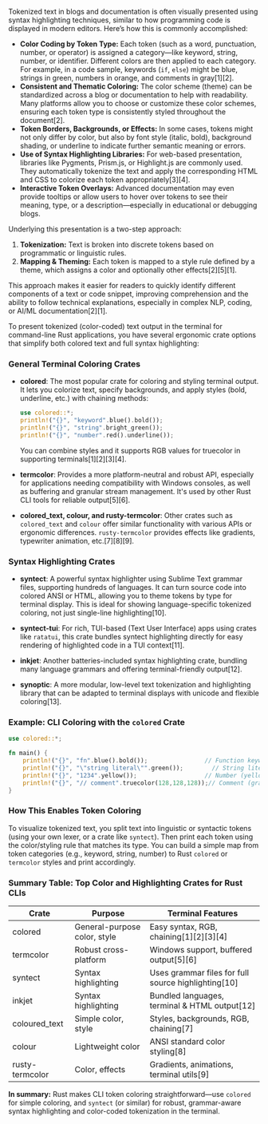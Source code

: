 Tokenized text in blogs and documentation is often visually presented using syntax highlighting techniques, similar to how programming code is displayed in modern editors. Here’s how this is commonly accomplished:

- **Color Coding by Token Type:** Each token (such as a word, punctuation, number, or operator) is assigned a category—like keyword, string, number, or identifier. Different colors are then applied to each category. For example, in a code sample, keywords (`if`, `else`) might be blue, strings in green, numbers in orange, and comments in gray[1][2].
- **Consistent and Thematic Coloring:** The color scheme (theme) can be standardized across a blog or documentation to help with readability. Many platforms allow you to choose or customize these color schemes, ensuring each token type is consistently styled throughout the document[2].
- **Token Borders, Backgrounds, or Effects:** In some cases, tokens might not only differ by color, but also by font style (italic, bold), background shading, or underline to indicate further semantic meaning or errors.
- **Use of Syntax Highlighting Libraries:** For web-based presentation, libraries like Pygments, Prism.js, or Highlight.js are commonly used. They automatically tokenize the text and apply the corresponding HTML and CSS to colorize each token appropriately[3][4].
- **Interactive Token Overlays:** Advanced documentation may even provide tooltips or allow users to hover over tokens to see their meaning, type, or a description—especially in educational or debugging blogs.

Underlying this presentation is a two-step approach:

1. **Tokenization:** Text is broken into discrete tokens based on programmatic or linguistic rules.
2. **Mapping & Theming:** Each token is mapped to a style rule defined by a theme, which assigns a color and optionally other effects[2][5][1].

This approach makes it easier for readers to quickly identify different components of a text or code snippet, improving comprehension and the ability to follow technical explanations, especially in complex NLP, coding, or AI/ML documentation[2][1].

To present tokenized (color-coded) text output in the terminal for command-line Rust applications, you have several ergonomic crate options that simplify both colored text and full syntax highlighting:

### General Terminal Coloring Crates

- **colored**: The most popular crate for coloring and styling terminal output. It lets you colorize text, specify backgrounds, and apply styles (bold, underline, etc.) with chaining methods:

  ```rust
  use colored::*;
  println!("{}", "keyword".blue().bold());
  println!("{}", "string".bright_green());
  println!("{}", "number".red().underline());
  ```

  You can combine styles and it supports RGB values for truecolor in supporting terminals[1][2][3][4].

- **termcolor**: Provides a more platform-neutral and robust API, especially for applications needing compatibility with Windows consoles, as well as buffering and granular stream management. It's used by other Rust CLI tools for reliable output[5][6].

- **colored_text, colour, and rusty-termcolor**: Other crates such as `colored_text` and `colour` offer similar functionality with various APIs or ergonomic differences. `rusty-termcolor` provides effects like gradients, typewriter animation, etc.[7][8][9].

### Syntax Highlighting Crates

- **syntect**: A powerful syntax highlighter using Sublime Text grammar files, supporting hundreds of languages. It can turn source code into colored ANSI or HTML, allowing you to theme tokens by type for terminal display. This is ideal for showing language-specific tokenized coloring, not just single-line highlighting[10].

- **syntect-tui**: For rich, TUI-based (Text User Interface) apps using crates like `ratatui`, this crate bundles syntect highlighting directly for easy rendering of highlighted code in a TUI context[11].

- **inkjet**: Another batteries-included syntax highlighting crate, bundling many language grammars and offering terminal-friendly output[12].

- **synoptic**: A more modular, low-level text tokenization and highlighting library that can be adapted to terminal displays with unicode and flexible coloring[13].

### Example: CLI Coloring with the `colored` Crate

```rust
use colored::*;

fn main() {
    println!("{}", "fn".blue().bold());                // Function keyword (blue, bold)
    println!("{}", "\"string literal\"".green());        // String literal (green)
    println!("{}", "1234".yellow());                   // Number (yellow)
    println!("{}", "// comment".truecolor(128,128,128));// Comment (gray)
}
```

### How This Enables Token Coloring

To visualize tokenized text, you split text into linguistic or syntactic tokens (using your own lexer, or a crate like `syntect`). Then print each token using the color/styling rule that matches its type. You can build a simple map from token categories (e.g., keyword, string, number) to Rust `colored` or `termcolor` styles and print accordingly.

### Summary Table: Top Color and Highlighting Crates for Rust CLIs

| Crate         | Purpose                 | Terminal Features                              |
|---------------|------------------------|------------------------------------------------|
| colored       | General-purpose color, style | Easy syntax, RGB, chaining[1][2][3][4]           |
| termcolor     | Robust cross-platform   | Windows support, buffered output[5][6]         |
| syntect       | Syntax highlighting     | Uses grammar files for full source highlighting[10]|
| inkjet        | Syntax highlighting     | Bundled languages, terminal & HTML output[12]       |
| coloured_text | Simple color, style     | Styles, backgrounds, RGB, chaining[7]               |
| colour        | Lightweight color       | ANSI standard color styling[8]                       |
| rusty-termcolor| Color, effects         | Gradients, animations, terminal utils[9]             |

**In summary:** Rust makes CLI token coloring straightforward—use `colored` for simple coloring, and `syntect` (or similar) for robust, grammar-aware syntax highlighting and color-coded tokenization in the terminal.
